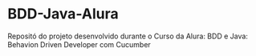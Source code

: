 # BDD-Java-Alura
Repositó do projeto desenvolvido durante o Curso da Alura: BDD e Java: Behavion Driven Developer com Cucumber
